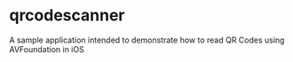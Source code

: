 # qrcodescanner
A sample application intended to demonstrate how to read QR Codes using AVFoundation in iOS
